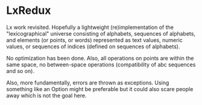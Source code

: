 LxRedux
=======

Lx work revisited. Hopefully a lightweight (re)implementation of the "lexicographical" universe consisting of alphabets, sequences of alphabets, and elements (or points, or words) represented as text values, numeric values, or sequences of indices (defined on sequences of alphabets).

No optimization has been done. Also, all operations on points are within the same space, no between-space operations (compatibility of abc sequences and so on).

Also, more fundamentally, errors are thrown as exceptions. Using something like an Option might be preferable but it could also scare people away which is not the goal here.
